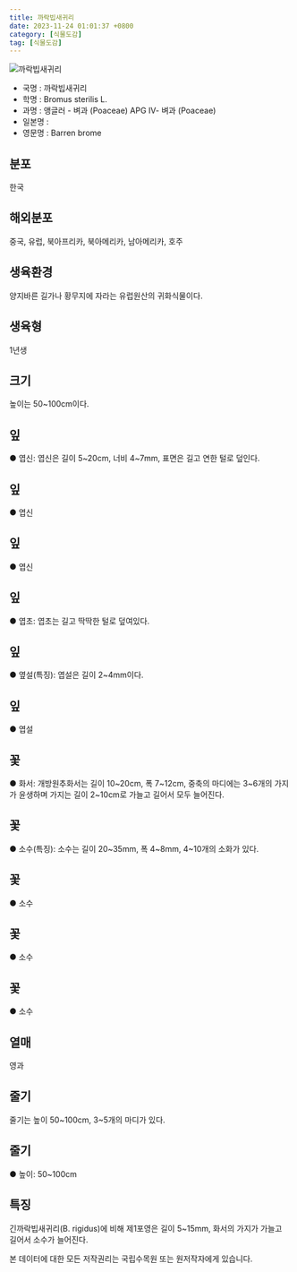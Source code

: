 ```yaml
---
title: 까락빕새귀리
date: 2023-11-24 01:01:37 +0800
category: [식물도감]
tag: [식물도감]
---
```




![까락빕새귀리](/fileUpload/plants/basic/Poaceae/Bromus/409/409_20230821140354677files_th2.jpg)
- 국명 : 까락빕새귀리
- 학명 : Bromus sterilis L.
- 과명 : 앵글러 - 벼과 (Poaceae) APG Ⅳ- 벼과 (Poaceae)
- 일본명 : 
- 영문명 : Barren brome


## 분포
한국
## 해외분포
중국, 유럽, 북아프리카, 북아메리카, 남아메리카, 호주
## 생육환경
양지바른 길가나 황무지에 자라는 유럽원산의 귀화식물이다.
## 생육형
1년생
## 크기
높이는 50~100cm이다.
## 잎
● 엽신: 엽신은 길이 5~20cm, 너비 4~7mm, 표면은 길고 연한 털로 덮인다.
## 잎
● 엽신
## 잎
● 엽신
## 잎
● 엽초: 엽초는 길고 딱딱한 털로 덮여있다.
## 잎
● 옆설(특징): 엽설은 길이 2~4mm이다.
## 잎
● 엽설
## 꽃
● 화서: 개방원추화서는 길이 10~20cm, 폭 7~12cm, 중축의 마디에는 3~6개의 가지가 윤생하며 가지는 길이 2~10cm로 가늘고 길어서 모두 늘어진다.
## 꽃
● 소수(특징): 소수는 길이 20~35mm, 폭 4~8mm, 4~10개의 소화가 있다.
## 꽃
● 소수
## 꽃
● 소수
## 꽃
● 소수
## 열매
영과
## 줄기
줄기는 높이 50~100cm, 3~5개의 마디가 있다.
## 줄기
● 높이: 50~100cm
## 특징
긴까락빕새귀리(B. rigidus)에 비해 제1포영은 길이 5~15mm, 화서의 가지가 가늘고 길어서 소수가 늘어진다.






본 데이터에 대한 모든 저작권리는 국립수목원 또는 원저작자에게 있습니다.
